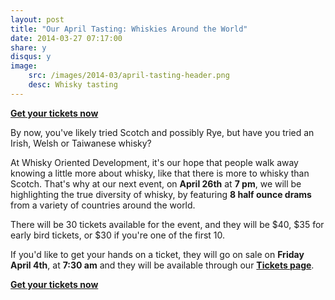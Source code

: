 ```yaml
---
layout: post
title: "Our April Tasting: Whiskies Around the World"
date: 2014-03-27 07:17:00
share: y
disqus: y
image: 
    src: /images/2014-03/april-tasting-header.png
    desc: Whisky tasting
---
```


**[Get your tickets now](/tickets/)**

By now, you've likely tried Scotch and possibly Rye, but have you tried an Irish, Welsh or Taiwanese whisky?

At Whisky Oriented Development, it's our hope that people walk away knowing a little more about whisky, 
like that there is more to whisky than Scotch. That's why at our next event, on **April 26th** at **7 pm**, we 
will be highlighting the true diversity of whisky, by featuring **8 half ounce drams** from a variety of 
countries around the world.

There will be 30 tickets available for the event, and they will be $40, $35 for early bird tickets, or 
$30 if you're one of the first 10.

If you'd like to get your hands on a ticket, they will go on sale on **Friday April 4th**, at **7:30 am** and 
they will be available through our **[Tickets page](/tickets/)**.

**[Get your tickets now](/tickets/)**
